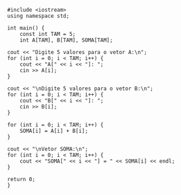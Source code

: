     #include <iostream>
    using namespace std;
    
    int main() {
        const int TAM = 5;
        int A[TAM], B[TAM], SOMA[TAM];

    cout << "Digite 5 valores para o vetor A:\n";
    for (int i = 0; i < TAM; i++) {
        cout << "A[" << i << "]: ";
        cin >> A[i];
    }

    cout << "\nDigite 5 valores para o vetor B:\n";
    for (int i = 0; i < TAM; i++) {
        cout << "B[" << i << "]: ";
        cin >> B[i];
    }

    for (int i = 0; i < TAM; i++) {
        SOMA[i] = A[i] + B[i];
    }

    cout << "\nVetor SOMA:\n";
    for (int i = 0; i < TAM; i++) {
        cout << "SOMA[" << i << "] = " << SOMA[i] << endl;
    }

    return 0;
    }
